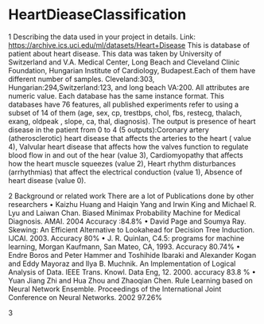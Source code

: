 # HeartDieaseClassification
1	Describing the data used in your project in details. 
  Link: https://archive.ics.uci.edu/ml/datasets/Heart+Disease
  This is database of patient about heart disease. This data was taken by University of Switzerland and V.A. Medical Center, Long Beach and Cleveland Clinic Foundation, Hungarian Institute of Cardiology, Budapest.Each of them have different number of samples. Cleveland:303, Hungarian:294,Switzerland:123, and long beach VA:200. All attributes are numeric value. Each database has the same instance format. This databases have 76 features, all published experiments refer to using a subset of 14 of them (age, sex, cp, trestbps, chol, fbs, restecg, thalach, exang, oldpeak , slope, ca, thal, diagnosis). The output is presence of heart disease in the patient from 0 to 4 (5 outputs):Coronary artery (atherosclerotic) heart disease that affects the arteries to the heart ( value 4), Valvular heart disease that affects how the valves function to regulate blood flow in and out of the hear (value 3), Cardiomyopathy that affects how the heart muscle squeezes (value 2), Heart rhythm disturbances (arrhythmias) that affect the electrical conduction (value 1), Absence of heart disease (value 0).

2	Background or related work
There are a lot of Publications done by other researchers
•	Kaizhu Huang and Haiqin Yang and Irwin King and Michael R. Lyu and Laiwan Chan. Biased Minimax Probability Machine for Medical Diagnosis. AMAI. 2004 Accuracy :84.8%
•	David Page and Soumya Ray. Skewing: An Efficient Alternative to Lookahead for Decision Tree Induction. IJCAI. 2003. Accuracy 80%
•	J. R. Quinlan, C4.5: programs for machine learning, Morgan Kaufmann, San Mateo, CA, 1993. Accuracy 80.74%
•	Endre Boros and Peter Hammer and Toshihide Ibaraki and Alexander Kogan and Eddy Mayoraz and Ilya B. Muchnik. An Implementation of Logical Analysis of Data. IEEE Trans. Knowl. Data Eng, 12. 2000. accuracy 83.8 %
•	Yuan Jiang Zhi and Hua Zhou and Zhaoqian Chen. Rule Learning based on Neural Network Ensemble. Proceedings of the International Joint Conference on Neural Networks. 2002 97.26%

3

